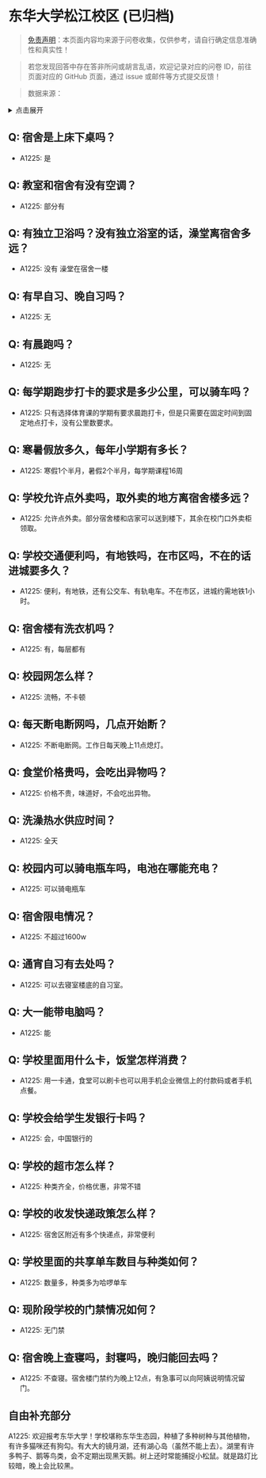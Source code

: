 # 东华大学松江校区 (已归档)

> [免责声明](https://colleges.chat/#_3)：本页面内容均来源于问卷收集，仅供参考，请自行确定信息准确性和真实性！

> 若您发现回答中存在答非所问或胡言乱语，欢迎记录对应的问卷 ID，前往页面对应的 GitHub 页面，通过 issue 或邮件等方式提交反馈！

> 数据来源：

<details><summary>点击展开</summary>
<ul>
<li>A1225: 匿名 (2021 年 06 月)</li>
</ul>
</details>

## Q: 宿舍是上床下桌吗？

- A1225: 是

## Q: 教室和宿舍有没有空调？

- A1225: 部分有

## Q: 有独立卫浴吗？没有独立浴室的话，澡堂离宿舍多远？

- A1225: 没有 澡堂在宿舍一楼

## Q: 有早自习、晚自习吗？

- A1225: 无

## Q: 有晨跑吗？

- A1225: 无

## Q: 每学期跑步打卡的要求是多少公里，可以骑车吗？

- A1225: 只有选择体育课的学期有要求晨跑打卡，但是只需要在固定时间到固定地点打卡，没有公里数要求。

## Q: 寒暑假放多久，每年小学期有多长？

- A1225: 寒假1个半月，暑假2个半月，每学期课程16周

## Q: 学校允许点外卖吗，取外卖的地方离宿舍楼多远？

- A1225: 允许点外卖。部分宿舍楼和店家可以送到楼下，其余在校门口外卖柜领取。

## Q: 学校交通便利吗，有地铁吗，在市区吗，不在的话进城要多久？

- A1225: 便利，有地铁，还有公交车、有轨电车。不在市区，进城约需地铁1小时。

## Q: 宿舍楼有洗衣机吗？

- A1225: 有，每层都有

## Q: 校园网怎么样？

- A1225: 流畅，不卡顿

## Q: 每天断电断网吗，几点开始断？

- A1225: 不断电断网。工作日每天晚上11点熄灯。

## Q: 食堂价格贵吗，会吃出异物吗？

- A1225: 价格不贵，味道好，不会吃出异物。

## Q: 洗澡热水供应时间？

- A1225: 全天

## Q: 校园内可以骑电瓶车吗，电池在哪能充电？

- A1225: 可以骑电瓶车

## Q: 宿舍限电情况？

- A1225: 不超过1600w

## Q: 通宵自习有去处吗？

- A1225: 可以去寝室楼底的自习室。

## Q: 大一能带电脑吗？

- A1225: 能

## Q: 学校里面用什么卡，饭堂怎样消费？

- A1225: 用一卡通，食堂可以刷卡也可以用手机企业微信上的付款码或者手机点餐。

## Q: 学校会给学生发银行卡吗？

- A1225: 会，中国银行的

## Q: 学校的超市怎么样？

- A1225: 种类齐全，价格优惠，非常不错

## Q: 学校的收发快递政策怎么样？

- A1225: 宿舍区附近有多个快递点，非常便利

## Q: 学校里面的共享单车数目与种类如何？

- A1225: 数量多，种类多为哈啰单车

## Q: 现阶段学校的门禁情况如何？

- A1225: 无门禁

## Q: 宿舍晚上查寝吗，封寝吗，晚归能回去吗？

- A1225: 不查寝。宿舍楼门禁约为晚上12点，有急事可以向阿姨说明情况留门。

## 自由补充部分

A1225: 欢迎报考东华大学！学校堪称东华生态园，种植了多种树种与其他植物，有许多猫咪还有狗勾。有大大的镜月湖，还有湖心岛（虽然不能上去）。湖里有许多鸭子、鹅等鸟类，会不定期出现黑天鹅。树上还时常能捕捉小松鼠。就是路灯比较暗，晚上会比较黑。